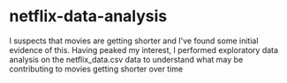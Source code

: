 # netflix-data-analysis
I suspects that movies are getting shorter and I've found some initial evidence of this. Having peaked my interest, I performed exploratory data analysis on the netflix_data.csv data to understand what may be contributing to movies getting shorter over time
